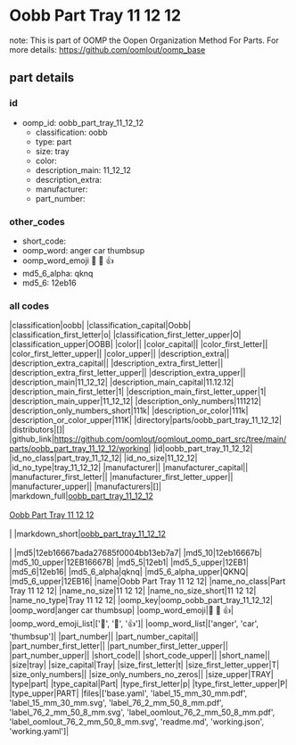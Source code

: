 # Oobb Part Tray 11 12 12  

note: This is part of OOMP the Oopen Organization Method For Parts. For more details: https://github.com/oomlout/oomp_base

##  part details





### id
* oomp_id: oobb_part_tray_11_12_12
  * classification: oobb
  * type: part
  * size: tray
  * color: 
  * description_main: 11_12_12
  * description_extra: 
  * manufacturer: 
  * part_number: 

### other_codes
* short_code: 
* oomp_word: anger car thumbsup
* oomp_word_emoji :anger: :car: :thumbsup:
* md5_6_alpha: qknq
* md5_6: 12eb16

### all codes 
|classification|oobb|
|classification_capital|Oobb|
|classification_first_letter|o|
|classification_first_letter_upper|O|
|classification_upper|OOBB|
|color||
|color_capital||
|color_first_letter||
|color_first_letter_upper||
|color_upper||
|description_extra||
|description_extra_capital||
|description_extra_first_letter||
|description_extra_first_letter_upper||
|description_extra_upper||
|description_main|11_12_12|
|description_main_capital|11.12.12|
|description_main_first_letter|1|
|description_main_first_letter_upper|1|
|description_main_upper|11_12_12|
|description_only_numbers|111212|
|description_only_numbers_short|111k|
|description_or_color|111k|
|description_or_color_upper|111K|
|directory|parts/oobb_part_tray_11_12_12|
|distributors|[]|
|github_link|https://github.com/oomlout/oomlout_oomp_part_src/tree/main/parts/oobb_part_tray_11_12_12/working|
|id|oobb_part_tray_11_12_12|
|id_no_class|part_tray_11_12_12|
|id_no_size|11_12_12|
|id_no_type|tray_11_12_12|
|manufacturer||
|manufacturer_capital||
|manufacturer_first_letter||
|manufacturer_first_letter_upper||
|manufacturer_upper||
|manufacturers|[]|
|markdown_full|[oobb_part_tray_11_12_12](https://github.com/oomlout/oomlout_oomp_part_src/tree/main/parts/oobb_part_tray_11_12_12/working)<br>[](https://github.com/oomlout/oomlout_oomp_part_src/tree/main/parts/oobb_part_tray_11_12_12/working)<br>[Oobb Part Tray 11 12 12](https://github.com/oomlout/oomlout_oomp_part_src/tree/main/parts/oobb_part_tray_11_12_12/working)<br><br>|
|markdown_short|[oobb_part_tray_11_12_12](https://github.com/oomlout/oomlout_oomp_part_src/tree/main/parts/oobb_part_tray_11_12_12/working)<br><br>|
|md5|12eb16667bada27685f0004bb13eb7a7|
|md5_10|12eb16667b|
|md5_10_upper|12EB16667B|
|md5_5|12eb1|
|md5_5_upper|12EB1|
|md5_6|12eb16|
|md5_6_alpha|qknq|
|md5_6_alpha_upper|QKNQ|
|md5_6_upper|12EB16|
|name|Oobb Part Tray 11 12 12|
|name_no_class|Part Tray 11 12 12|
|name_no_size|11 12 12|
|name_no_size_short|11 12 12|
|name_no_type|Tray 11 12 12|
|oomp_key|oomp_oobb_part_tray_11_12_12|
|oomp_word|anger car thumbsup|
|oomp_word_emoji|:anger: :car: :thumbsup:|
|oomp_word_emoji_list|[':anger:', ':car:', ':thumbsup:']|
|oomp_word_list|['anger', 'car', 'thumbsup']|
|part_number||
|part_number_capital||
|part_number_first_letter||
|part_number_first_letter_upper||
|part_number_upper||
|short_code||
|short_code_upper||
|short_name||
|size|tray|
|size_capital|Tray|
|size_first_letter|t|
|size_first_letter_upper|T|
|size_only_numbers||
|size_only_numbers_no_zeros||
|size_upper|TRAY|
|type|part|
|type_capital|Part|
|type_first_letter|p|
|type_first_letter_upper|P|
|type_upper|PART|
|files|['base.yaml', 'label_15_mm_30_mm.pdf', 'label_15_mm_30_mm.svg', 'label_76_2_mm_50_8_mm.pdf', 'label_76_2_mm_50_8_mm.svg', 'label_oomlout_76_2_mm_50_8_mm.pdf', 'label_oomlout_76_2_mm_50_8_mm.svg', 'readme.md', 'working.json', 'working.yaml']|
